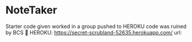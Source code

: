 # NoteTaker
Starter code given
worked in a group
pushed to HEROKU
code was ruined by BCS 👏
HEROKU: https://secret-scrubland-52635.herokuapp.com/
url: